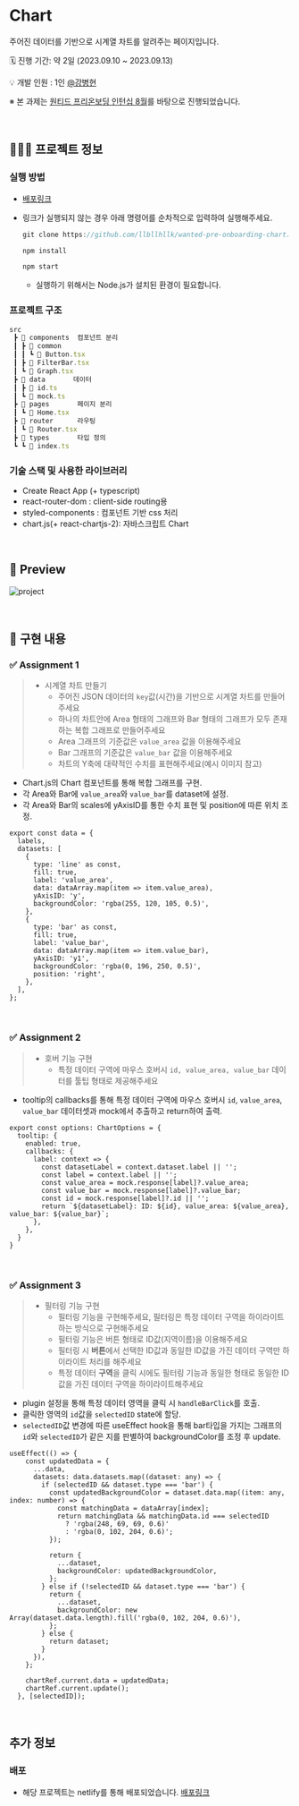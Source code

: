 # Chart

주어진 데이터를 기반으로 시계열 차트를 알려주는 페이지입니다.

🗓️ 진행 기간: 약 2일 (2023.09.10 ~ 2023.09.13)

💡 개발 인원 : 1인 [@강병현](https://github.com/llbllhllk)

※ 본 과제는 [원티드 프리온보딩 인턴십 8월](https://www.wanted.co.kr/events/pre_ob_fe_12)를 바탕으로 진행되었습니다.

<br>

## 🧑🏻‍💻 프로젝트 정보

### 실행 방법

- [배포링크]()

- 링크가 실행되지 않는 경우 아래 명령어를 순차적으로 입력하여 실행해주세요.

  ```jsx
  git clone https://github.com/llbllhllk/wanted-pre-onboarding-chart.git

  npm install

  npm start
  ```

  - 실행하기 위해서는 Node.js가 설치된 환경이 필요합니다.

### 프로젝트 구조

```jsx
src
 ┣ 📂 components  컴포넌트 분리
 ┃ ┣ 📂 common
 ┃ ┃ ┗ 📄 Button.tsx
 ┃ ┣ 📄 FilterBar.tsx
 ┃ ┗ 📄 Graph.tsx
 ┣ 📂 data       데이터
 ┃ ┣ 📄 id.ts
 ┃ ┗ 📄 mock.ts
 ┣ 📂 pages       페이지 분리
 ┃ ┗ 📄 Home.tsx
 ┣ 📂 router      라우팅
 ┃ ┗ 📄 Router.tsx
 ┣ 📂 types       타입 정의
 ┗ ┗ 📄 index.ts

```

### 기술 스택 및 사용한 라이브러리

- Create React App (+ typescript)
- react-router-dom : client-side routing용
- styled-components : 컴포넌트 기반 css 처리
- chart.js(+ react-chartjs-2): 자바스크립트 Chart

<br>

## 🎉 Preview

![project](https://github.com/llbllhllk/wanted-pre-onboarding-chart/assets/33623123/eddef9d3-88bc-4a4f-a869-b877cc221873)

<br />

## 📝 구현 내용

### ✅ Assignment 1

> - 시계열 차트 만들기
>   - 주어진 JSON 데이터의 `key`값(시간)을 기반으로 시계열 차트를 만들어주세요
>   - 하나의 차트안에 Area 형태의 그래프와 Bar 형태의 그래프가 모두 존재하는 복합 그래프로 만들어주세요
>   - Area 그래프의 기준값은 `value_area` 값을 이용해주세요
>   - Bar 그래프의 기준값은 `value_bar` 값을 이용해주세요
>   - 차트의 Y축에 대략적인 수치를 표현해주세요(예시 이미지 참고)

- Chart.js의 Chart 컴포넌트를 통해 복합 그래프를 구현.
- 각 Area와 Bar에 `value_area`와 `value_bar`를 dataset에 설정.
- 각 Area와 Bar의 scales에 yAxisID를 통한 수치 표현 및 position에 따른 위치 조정.

```
export const data = {
  labels,
  datasets: [
    {
      type: 'line' as const,
      fill: true,
      label: 'value_area',
      data: dataArray.map(item => item.value_area),
      yAxisID: 'y',
      backgroundColor: 'rgba(255, 120, 105, 0.5)',
    },
    {
      type: 'bar' as const,
      fill: true,
      label: 'value_bar',
      data: dataArray.map(item => item.value_bar),
      yAxisID: 'y1',
      backgroundColor: 'rgba(0, 196, 250, 0.5)',
      position: 'right',
    },
  ],
};
```

<br>

### ✅ Assignment 2

> - 호버 기능 구현
>   - 특정 데이터 구역에 마우스 호버시 `id, value_area, value_bar` 데이터를 툴팁 형태로 제공해주세요

- tooltip의 callbacks를 통해 특정 데이터 구역에 마우스 호버시 `id`, `value_area`, `value_bar` 데이터셋과 mock에서 추출하고 return하여 출력.

```
export const options: ChartOptions = {
  tooltip: {
    enabled: true,
    callbacks: {
      label: context => {
        const datasetLabel = context.dataset.label || '';
        const label = context.label || '';
        const value_area = mock.response[label]?.value_area;
        const value_bar = mock.response[label]?.value_bar;
        const id = mock.response[label]?.id || '';
        return `${datasetLabel}: ID: ${id}, value_area: ${value_area}, value_bar: ${value_bar}`;
      },
    },
  }
}
```

<br />

### ✅ Assignment 3

> - 필터링 기능 구현
>   - 필터링 기능을 구현해주세요, 필터링은 특정 데이터 구역을 하이라이트 하는 방식으로 구현해주세요
>   - 필터링 기능은 버튼 형태로 ID값(지역이름)을 이용해주세요
>   - 필터링 시 **버튼**에서 선택한 ID값과 동일한 ID값을 가진 데이터 구역만 하이라이트 처리를 해주세요
>   - 특정 데이터 **구역**을 클릭 시에도 필터링 기능과 동일한 형태로 동일한 ID값을 가진 데이터 구역을 하이라이트해주세요

- plugin 설정을 통해 특정 데이터 영역을 클릭 시 `handleBarClick`를 호출.
- 클릭한 영역의 `id`값을 `selectedID` state에 할당.
- `selectedID`값 변경에 따른 useEffect hook을 통해 bar타입을 가지는 그래프의 `id`와 `selectedID`가 같은 지를 판별하여 backgroundColor를 조정 후 update.

```
useEffect(() => {
    const updatedData = {
      ...data,
      datasets: data.datasets.map((dataset: any) => {
        if (selectedID && dataset.type === 'bar') {
          const updatedBackgroundColor = dataset.data.map((item: any, index: number) => {
            const matchingData = dataArray[index];
            return matchingData && matchingData.id === selectedID
              ? 'rgba(248, 69, 69, 0.6)'
              : 'rgba(0, 102, 204, 0.6)';
          });

          return {
            ...dataset,
            backgroundColor: updatedBackgroundColor,
          };
        } else if (!selectedID && dataset.type === 'bar') {
          return {
            ...dataset,
            backgroundColor: new Array(dataset.data.length).fill('rgba(0, 102, 204, 0.6)'),
          };
        } else {
          return dataset;
        }
      }),
    };

    chartRef.current.data = updatedData;
    chartRef.current.update();
  }, [selectedID]);
```

<br />

## 추가 정보

### 배포

- 해당 프로젝트는 netlify를 통해 배포되었습니다. [배포링크]()
